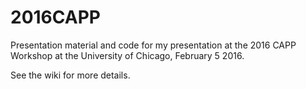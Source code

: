 # 2016CAPP
Presentation material and code for my presentation at the 2016 CAPP Workshop at the University of Chicago, February 5 2016.

See the wiki for more details. 
